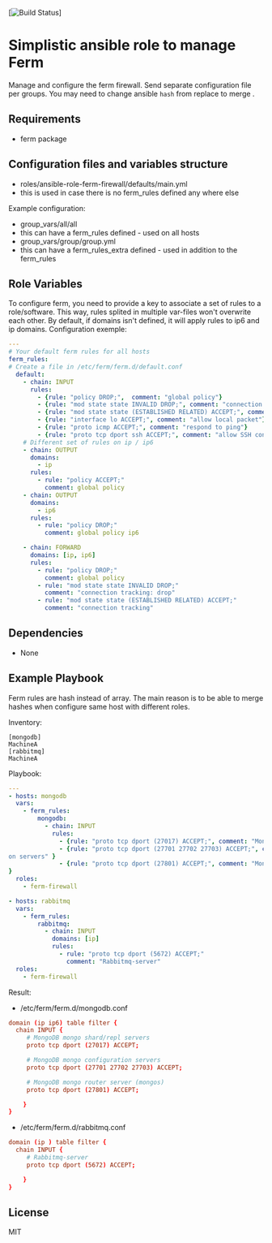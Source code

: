 [![Build Status](https://travis-ci.org/CSCfi/ansible-ferm-firewall.svg?branch=master)]

Simplistic ansible role to manage Ferm
==========

Manage and configure the ferm firewall. Send separate configuration file per groups.
You may need to change ansible `hash` from replace to merge .

Requirements
------------

 - ferm package

Configuration files and variables structure
-------------------------------------------

 - roles/ansible-role-ferm-firewall/defaults/main.yml
  - this is used in case there is no ferm\_rules defined any where else

Example configuration:

 - group\_vars/all/all
  - this can have a ferm\_rules defined - used on all hosts
 - group\_vars/group/group.yml
  - this can have a ferm\_rules\_extra defined - used in addition to the ferm\_rules

Role Variables
--------------
To configure ferm, you need to provide a key to associate a set of rules to a role/software. This way, rules splited in multiple var-files won't overwrite each other.
By default, if domains isn't defined, it will apply rules to ip6 and ip domains.
Configuration exemple:

```yaml
---
# Your default ferm rules for all hosts
ferm_rules:
# Create a file in /etc/ferm/ferm.d/default.conf
  default:
    - chain: INPUT
      rules:
        - {rule: "policy DROP;",  comment: "global policy"}
        - {rule: "mod state state INVALID DROP;", comment: "connection tracking: drop"}
        - {rule: "mod state state (ESTABLISHED RELATED) ACCEPT;", comment: "connection tracking"}
        - {rule: "interface lo ACCEPT;", comment: "allow local packet"}
        - {rule: "proto icmp ACCEPT;", comment: "respond to ping"}
        - {rule: "proto tcp dport ssh ACCEPT;", comment: "allow SSH connections"}
    # Different set of rules on ip / ip6
    - chain: OUTPUT
      domains:
        - ip
      rules:
        - rule: "policy ACCEPT;"
          comment: global policy
    - chain: OUTPUT
      domains:
        - ip6
      rules:
        - rule: "policy DROP;"
          comment: global policy ip6

    - chain: FORWARD
      domains: [ip, ip6]
      rules:
        - rule: "policy DROP;"
          comment: global policy
        - rule: "mod state state INVALID DROP;"
          comment: "connection tracking: drop"
        - rule: "mod state state (ESTABLISHED RELATED) ACCEPT;"
          comment: "connection tracking"

```

Dependencies
------------
 - None

Example Playbook
----------------
Ferm rules are hash instead of array. The main reason is to be able to merge hashes when configure same host with different roles.

Inventory:
```
[mongodb]
MachineA
[rabbitmq]
MachineA
```
Playbook:
```yaml
---
- hosts: mongodb
  vars:
    - ferm_rules:
        mongodb:
          - chain: INPUT
            rules:
              - {rule: "proto tcp dport (27017) ACCEPT;", comment: "MongoDB mongo shard/repl servers"}
              - {rule: "proto tcp dport (27701 27702 27703) ACCEPT;", comment: "MongoDB mongo configurati\
on servers" }
              - {rule: "proto tcp dport (27801) ACCEPT;", comment: "MongoDB mongo router server (mongos)"\
}
  roles:
    - ferm-firewall

- hosts: rabbitmq
  vars:
    - ferm_rules:
        rabbitmq:
          - chain: INPUT
            domains: [ip]
            rules:
              - rule: "proto tcp dport (5672) ACCEPT;"
                comment: "Rabbitmq-server"
  roles:
    - ferm-firewall

```
Result:

 - /etc/ferm/ferm.d/mongodb.conf
```conf
domain (ip ip6) table filter {
  chain INPUT {
     # MongoDB mongo shard/repl servers
     proto tcp dport (27017) ACCEPT;

     # MongoDB mongo configuration servers
     proto tcp dport (27701 27702 27703) ACCEPT;

     # MongoDB mongo router server (mongos)
     proto tcp dport (27801) ACCEPT;

    }
}
```
 -  /etc/ferm/ferm.d/rabbitmq.conf
```conf
domain (ip ) table filter {
  chain INPUT {
     # Rabbitmq-server
     proto tcp dport (5672) ACCEPT;

    }
}
```


License
-------

MIT
